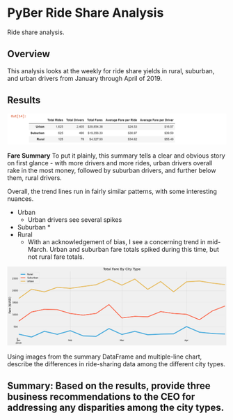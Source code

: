 # PyBer Ride Share Analysis
Ride share analysis.
## Overview 
This analysis looks at the weekly for ride share yields in rural, suburban, and urban drivers from January through April of 2019.

## Results

![pyber table](https://github.com/TRACIE-F/PyBer_Analysis/blob/main/Resources/Pyber_Summary_DF.png)

**Fare Summary**
To put it plainly, this summary tells a clear and obvious story on first glance - with more drivers and more rides, urban drivers overall rake in the most money, followed by suburban drivers, and further below them, rural drivers.

Overall, the trend lines run in fairly similar patterns, with some interesting nuances.

  * Urban
    * Urban drivers see several spikes  
  * Suburban
    * 
  * Rural
    * With an acknowledgement of bias, I see a concerning trend in mid-March. Urban and suburban fare totals spiked during this time, but not rural fare totals.

![pyber line chart](https://github.com/TRACIE-F/PyBer_Analysis/blob/main/Resources/PyBer_fare_summary.png)


Using images from the summary DataFrame and multiple-line chart, describe the differences in ride-sharing data among the different city types.
## Summary: Based on the results, provide three business recommendations to the CEO for addressing any disparities among the city types.
